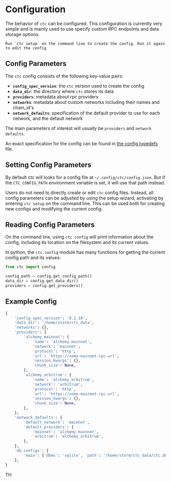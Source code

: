 
# Configuration

The behavior of `ctc` can be configured. This configuration is currently very simple and is mainly used to use specify custom RPC endpoints and data storage options.

```{admonition} TLDR
Run `ctc setup` on the command line to create the config. Run it again to edit the config
```

## Config Parameters

The `ctc` config consists of the following key-value pairs:
- **`config_spec_version`**: the `ctc` version used to create the config
- **`data_dir`**: the directory where `ctc` stores its data
- **`providers`**: metadata about rpc providers
- **`networks`**: metadata about custom networks including their names and chain_id's
- **`network_defaults`**: specification of the default provider to use for each network, and the default network

The main parameters of interest will usually be `providers` and `network defaults`.

An exact specification for the config can be found in [the config typedefs](https://github.com/fei-protocol/checkthechain/blob/main/src/ctc/spec/typedefs/config_types.py) file.

## Setting Config Parameters

By default ctc will looks for a config file at `~/.config/ctc/config.json`. But if the `CTC_CONFIG_PATH` environment variable is set, it will use that path instead.

Users do not need to directly create or edit `ctc` config files. Instead, all config parameters can be adjusted by using the setup wizard, activating by entering `ctc setup` on the command line. This can be used both for creating new configs and modifying the current config.

## Reading Config Parameters

On the command line, using `ctc config` will print information about the config, including its location on the filesystem and its current values.

In python, the `ctc.config` module has many functions for getting the current config path and its values:
```python
from ctc import config

config_path = config.get_config_path()
data_dir = config.get_data_dir()
providers = config.get_providers()
```

## Example Config

```python
{
    'config_spec_version': '0.2.10',
    'data_dir': '/home/storm/ctc_data',
    'networks': {},
    'providers': {
        'alchemy_mainnet': {
            'name': 'alchemy_mainnet',
            'network': 'mainnet',
            'protocol': 'http',
            'url': 'https://some-mainnet-rpc-url',
            'session_kwargs': {},
            'chunk_size': None,
        },
        'alchemy_arbitrum': {
            'name': 'alchemy_arbitrum',
            'network': 'arbitrum',
            'protocol': 'http',
            'url': 'https://some-mainnet-rpc-url',
            'session_kwargs': {},
            'chunk_size': None,
        },
    },
    'network_defaults': {
        'default_network': 'mainnet',
        'default_providers': {
            'mainnet': 'alchemy_mainnet',
            'arbitrum': 'alchemy_arbitrum',
        },
    },
    'db_configs': {
        'main': {'dbms': 'sqlite', 'path': '/home/storm/ctc_data/ctc.db'}
    },
}
```


TH
